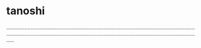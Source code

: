 # tanoshi
.............................................................................................................................................................................................................................................................